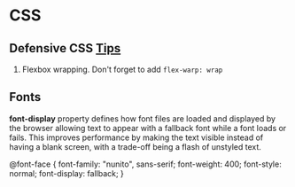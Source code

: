 # CSS

## Defensive CSS [Tips](https://defensivecss.dev/articles/intro-defensive-css/tips)
1. Flexbox wrapping. Don't forget to add `flex-warp: wrap`

## Fonts

**font-display** property defines how font files are loaded and displayed by the browser allowing text to appear with a fallback font while a font loads or fails.
This improves performance by making the text visible instead of having a blank screen, with a trade-off being a flash of unstyled text.

@font-face {
  font-family: "nunito", sans-serif;
  font-weight: 400;
  font-style: normal;
  font-display: fallback;
}
